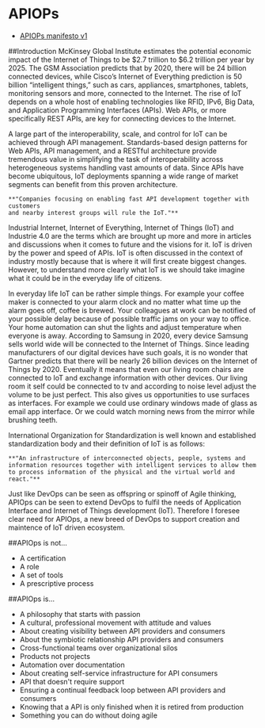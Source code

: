 # APIOPs 
* [APIOPs manifesto v1](https://github.com/APIOps/APIOPs-manifesto/blob/master/manifesto_v1.md)

##Introduction
McKinsey Global Institute estimates the potential economic impact of the Internet of Things to be $2.7 trillion to $6.2 trillion per year by 2025.  The GSM Association predicts that by 2020, there will be 24 billion connected devices, while Cisco’s Internet of Everything prediction is 50 billion “intelligent things,” such as cars,  appliances, smartphones, tablets, monitoring sensors and more, connected  to the Internet. The rise of IoT depends on a whole host of enabling technologies like  RFID, IPv6, Big Data, and Application Programming Interfaces (APIs). Web APIs, or more specifically REST APIs, are key for connecting devices to the Internet.

A large part of the interoperability, scale, and control for IoT can be achieved through API management.  Standards-based  design patterns for Web APIs, API management, and a  RESTful  architecture provide tremendous value in simplifying the task  of  interoperability across heterogeneous systems handling vast amounts  of  data. Since APIs have become ubiquitous, IoT deployments spanning a  wide  range of market segments can benefit from this proven  architecture.

```
**"Companies focusing on enabling fast API development together with customers 
and nearby interest groups will rule the IoT."**
```

Industrial Internet, Internet of Everything, Internet of Things (IoT) and Industrie 4.0 are the terms which are brought up more and more in articles and discussions when it comes to future and the visions for it. IoT is driven by the power and speed of APIs. IoT is often discussed in the context of industry mostly because that is where it will first create biggest changes. However, to understand more clearly what IoT is we should take imagine what it could be in the everyday life of citizens. 

In everyday life IoT can be rather simple things. For example your coffee maker is connected to your alarm clock and no matter what time up the alarm goes off, coffee is brewed. Your colleagues at work can be notified of your possible delay because of possible traffic jams on your way to office. Your home automation can shut the lights and adjust  temperature when everyone is away. According to Samsung in 2020, every device Samsung sells world wide will be connected to the Internet of Things. Since leading manufacturers of our digital devices have such goals, it is no wonder that Gartner predicts that there will be nearly 26 billion devices on the Internet of Things by 2020. Eventually it means that even our living room chairs are connected to IoT and exchange information with other devices. Our living room it self could be connected to tv and according to noise level adjust the volume to be just perfect. This also gives us opportunities to use surfaces as interfaces. For example we could use ordinary windows made of glass as email app interface. Or we could watch morning news from the mirror while brushing teeth.

International Organization for Standardization is well known and established standardization body and their definition of IoT is as follows: 

```
**"An infrastructure of interconnected objects, people, systems and 
information resources together with intelligent services to allow them 
to process information of the physical and the virtual world and react."**
``` 

Just  like DevOps can be seen as offspring or spinoff of Agile thinking,  APIOps can be seen to extend DevOps to fulfil the needs of Application  Interface and Internet of Things development (IoT).  Therefore I foresee clear need for APIOps, a new breed of DevOps to support creation and maintence of IoT driven ecosystem. 


##APIOps is not...
* A certification
* A role
* A set of tools
* A prescriptive process

##APIOps is...
* A philosophy that starts with passion
* A cultural, professional movement with attitude and values
* About creating visibility between API providers and consumers
* About the symbiotic relationship API providers and consumers
* Cross-functional teams over organizational silos
* Products not projects
* Automation over documentation
* About creating self-service infrastructure for API consumers
* API that doesn't require support
* Ensuring a continual feedback loop between API providers and consumers
* Knowing that a API is only finished when it is retired from production
* Something you can do without doing agile
